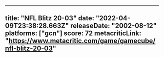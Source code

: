 
---
title: "NFL Blitz 20-03"
date: "2022-04-09T23:38:28.663Z"
releaseDate: "2002-08-12"
platforms: ["gcn"]
score: 72
metacriticLink: "https://www.metacritic.com/game/gamecube/nfl-blitz-20-03"
---
